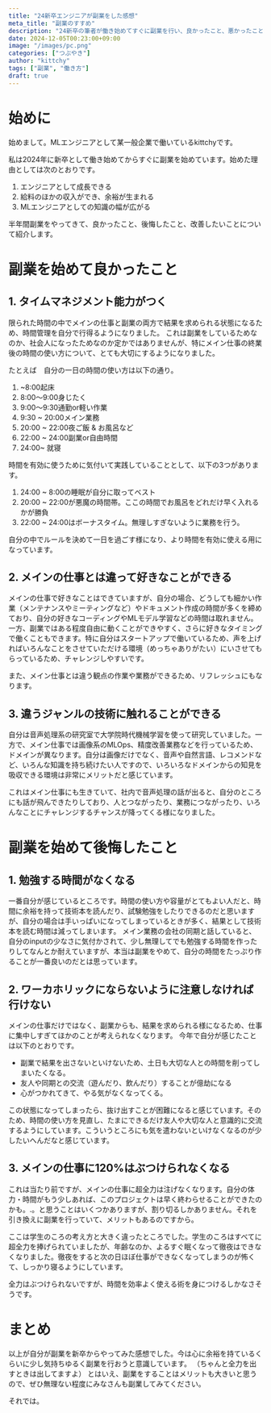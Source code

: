 ```yaml
---
title: "24新卒エンジニアが副業をした感想"
meta_title: "副業のすすめ"
description: "24新卒の筆者が働き始めてすぐに副業を行い、良かったこと、悪かったことを紹介します。"
date: 2024-12-05T00:23:00+09:00
image: "/images/pc.png"
categories: ["つぶやき"]
author: "kittchy"
tags: ["副業", "働き方"]
draft: true
---
```


# 始めに

始めまして。MLエンジニアとして某一般企業で働いているkittchyです。

私は2024年に新卒として働き始めてからすぐに副業を始めています。始めた理由としては次のとおりです。

1. エンジニアとして成長できる
2. 給料のほかの収入ができ、余裕が生まれる
3. MLエンジニアとしての知識の幅が広がる

半年間副業をやってきて、良かったこと、後悔したこと、改善したいことについて紹介します。

# 副業を始めて良かったこと

## 1. タイムマネジメント能力がつく

限られた時間の中でメインの仕事と副業の両方で結果を求められる状態になるため、時間管理を自分で行得るようになりました。
これは副業をしているためなのか、社会人になったためなのか定かではありませんが、特にメイン仕事の終業後の時間の使い方について、とても大切にするようになりました。

たとえば　自分の一日の時間の使い方は以下の通り。

1. ~8:00起床
2. 8:00〜9:00身じたく
3. 9:00〜9:30通勤or軽い作業
4. 9:30 ~ 20:00メイン業務
5. 20:00 ~ 22:00夜ご飯 & お風呂など
6. 22:00 ~ 24:00副業or自由時間
7. 24:00~ 就寝

時間を有効に使うために気付いて実践していることとして、以下の3つがあります。

1. 24:00 ~ 8:00の睡眠が自分に取ってベスト
2. 20:00 ~ 22:00が悪魔の時間帯。ここの時間でお風呂をどれだけ早く入れるかが勝負
3. 22:00 ~ 24:00はボーナスタイム。無理しすぎないように業務を行う。

自分の中でルールを決めて一日を過ごす様になり、より時間を有効に使える用になっています。

## 2. メインの仕事とは違って好きなことができる

メインの仕事で好きなことはできていますが、自分の場合、どうしても細かい作業（メンテナンスやミーティングなど）やドキュメント作成の時間が多くを締めており、自分の好きなコーディングやMLモデル学習などの時間は取れません。
一方、副業ではある程度自由に動くことができやすく、さらに好きなタイミングで働くこともできます。特に自分はスタートアップで働いているため、声を上げればいろんなことをさせていただける環境（めっちゃありがたい）にいさせてもらっているため、チャレンジしやすいです。

また、メイン仕事とは違う観点の作業や業務ができるため、リフレッシュにもなります。

## 3. 違うジャンルの技術に触れることができる

自分は音声処理系の研究室で大学院時代機械学習を使って研究していました。一方で、メイン仕事では画像系のMLOps、精度改善業務などを行っているため、ドメインが異なります。自分は画像だけでなく、音声や自然言語、レコメンドなど、いろんな知識を持ち続けたい人ですので、いろいろなドメインからの知見を吸収できる環境は非常にメリットだと感じています。

これはメイン仕事にも生きていて、社内で音声処理の話が出ると、自分のところにも話が飛んできたりしており、人とつながったり、業務につながったり、いろんなことにチャレンジするチャンスが降ってくる様になりました。

# 副業を始めて後悔したこと

## 1. 勉強する時間がなくなる

一番自分が感じているところです。時間の使い方や容量がとてもよい人だと、時間に余裕を持って技術本を読んだり、試験勉強をしたりできるのだと思いますが、自分の場合は手いっぱいになってしまっているときが多く、結果として技術本を読む時間は減ってしまいます。
メイン業務の会社の同期と話していると、自分のinputの少なさに気付かされて、少し無理してでも勉強する時間を作ったりしてなんとか耐えていますが、本当は副業をやめて、自分の時間をたっぷり作ることが一番良いのだとは思っています。

## 2. ワーカホリックにならないように注意しなければ行けない

メインの仕事だけではなく、副業からも、結果を求められる様になるため、仕事に集中しすぎてほかのことが考えられなくなります。
今年で自分が感じたことは以下のとおりです。

- 副業で結果を出さないといけないため、土日も大切な人との時間を削ってしまいたくなる。
- 友人や同期との交流（遊んだり、飲んだり）することが億劫になる
- 心がつかれてきて、やる気がなくなってくる。

この状態になってしまったら、抜け出すことが困難になると感じています。そのため、時間の使い方を見直し、たまにできるだけ友人や大切な人と意識的に交流するようにしています。こういうところにも気を遣わないといけなくなるのが少したいへんだなと感じています。

## 3. メインの仕事に120%はぶつけられなくなる

これは当たり前ですが、メインの仕事に超全力は注げなくなります。自分の体力・時間がもう少しあれば、このプロジェクトは早く終わらせることができたのかも。.。と思うことはいくつかありますが、割り切るしかありません。それを引き換えに副業を行っていて、メリットもあるのですから。

ここは学生のころの考え方と大きく違ったところでした。学生のころはすべてに超全力を捧げられていましたが、年齢なのか、よるすぐ眠くなって徹夜はできなくなりました。徹夜をすると次の日ほぼ仕事ができなくなってしまうのが怖くて、しっかり寝るようにしています。

全力はぶつけられないですが、時間を効率よく使える術を身につけるしかなさそうです。

# まとめ

以上が自分が副業を新卒からやってみた感想でした。今は心に余裕を持ているくらいに少し気持ちゆるく副業を行おうと意識しています。
（ちゃんと全力を出すときは出してますよ）
とはいえ、副業をすることはメリットも大きいと思うので、ぜひ無理ない程度にみなさんも副業してみてください。

それでは。
